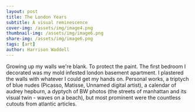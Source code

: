 ```yaml
---
layout: post
title: The London Years
subtitle: A visual reminescence
cover-img: /assets/img/image4.png
thumbnail-img: /assets/img/image6.png
share-img: /assets/img/image6.png
tags: [art]
author: Harrison Waddell
---
```


Growing up my walls we're blank. To protect the paint. The first bedroom I decorated was my mold infested london basement apartment. I plastered the walls with whatever I could get my hands on. Personal works, a triptych of blue nudes (Picasso, Matisse, Unnamed digital artist), a calendar of audrey hepburn, a dyptych of BW photos (the streets of manhattan and its visual twin - waves on a beach), but most prominent were the countless cutouts from atlantic articles.  
